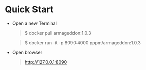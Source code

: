 # Quick Start


* Open a new Terminal
    > $ docker pull armageddon:1.0.3
    
    > $ docker run -it -p 8090:4000 pppm/armageddon:1.0.3
    
* Open browser
    > http://127.0.0.1:8090
